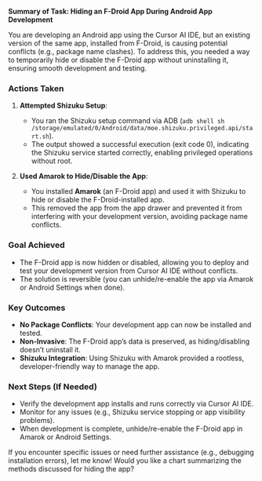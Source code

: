 **Summary of Task: Hiding an F-Droid App During Android App Development**

You are developing an Android app using the Cursor AI IDE, but an existing version of the same app, installed from F-Droid, is causing potential conflicts (e.g., package name clashes). To address this, you needed a way to temporarily hide or disable the F-Droid app without uninstalling it, ensuring smooth development and testing.

### Actions Taken
1. **Attempted Shizuku Setup**:
   - You ran the Shizuku setup command via ADB (`adb shell sh /storage/emulated/0/Android/data/moe.shizuku.privileged.api/start.sh`).
   - The output showed a successful execution (exit code 0), indicating the Shizuku service started correctly, enabling privileged operations without root.

2. **Used Amarok to Hide/Disable the App**:
   - You installed **Amarok** (an F-Droid app) and used it with Shizuku to hide or disable the F-Droid-installed app.
   - This removed the app from the app drawer and prevented it from interfering with your development version, avoiding package name conflicts.

### Goal Achieved
- The F-Droid app is now hidden or disabled, allowing you to deploy and test your development version from Cursor AI IDE without conflicts.
- The solution is reversible (you can unhide/re-enable the app via Amarok or Android Settings when done).

### Key Outcomes
- **No Package Conflicts**: Your development app can now be installed and tested.
- **Non-Invasive**: The F-Droid app’s data is preserved, as hiding/disabling doesn’t uninstall it.
- **Shizuku Integration**: Using Shizuku with Amarok provided a rootless, developer-friendly way to manage the app.

### Next Steps (If Needed)
- Verify the development app installs and runs correctly via Cursor AI IDE.
- Monitor for any issues (e.g., Shizuku service stopping or app visibility problems).
- When development is complete, unhide/re-enable the F-Droid app in Amarok or Android Settings.

If you encounter specific issues or need further assistance (e.g., debugging installation errors), let me know! Would you like a chart summarizing the methods discussed for hiding the app?